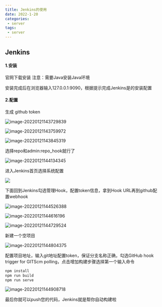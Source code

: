 ```yaml
---
title: Jenkins的使用
date: 2022-1-20
categories:
 - server
tags:
 - server
---
```

## Jenkins
#### 1.安装

官网下载安装 注意：需要Java安装Java环境

安装完成后在浏览器输入127.0.0.1:9090，根据提示完成Jenkins是的安装配置

#### 2.配置

生成 github token

![image-20220121143729839](C:\Users\DELL\AppData\Roaming\Typora\typora-user-images\image-20220121143729839.png)

![image-20220121143759972](C:\Users\DELL\AppData\Roaming\Typora\typora-user-images\image-20220121143759972.png)

![image-20220121143845319](C:\Users\DELL\AppData\Roaming\Typora\typora-user-images\image-20220121143845319.png)

选择repo和admin:repo_hook就行了

![image-20220121144134345](C:\Users\DELL\AppData\Roaming\Typora\typora-user-images\image-20220121144134345.png)

进入Jenkins首页选择系统配置

![](C:\Users\DELL\AppData\Roaming\Typora\typora-user-images\image-20220121143222591.png)

下面回到Jenkins勾选管理Hook，配置token信息，拿到Hook URL再到github配置webhook

![image-20220121144526388](C:\Users\DELL\AppData\Roaming\Typora\typora-user-images\image-20220121144526388.png)

![image-20220121144616196](C:\Users\DELL\AppData\Roaming\Typora\typora-user-images\image-20220121144616196.png)

![image-20220121144729524](C:\Users\DELL\AppData\Roaming\Typora\typora-user-images\image-20220121144729524.png)

新建一个空项目

![image-20220121144804375](C:\Users\DELL\AppData\Roaming\Typora\typora-user-images\image-20220121144804375.png)

配置项目地址，输入git地址配置token，保证分支名称正确，勾选GitHub hook trigger for GITScm polling，点击增加构建步骤选择第一个输入命令

```bash
npm install
npm run build
npm run serve
```

![image-20220121144908718](C:\Users\DELL\AppData\Roaming\Typora\typora-user-images\image-20220121144908718.png)



最后你就可以push您的代码，Jenkins就是帮你自动构建啦

